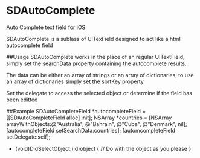 SDAutoComplete
==============

Auto Complete text field for iOS

SDAutoComplete is a sublass of UITexField designed to act like a html autocomplete field

##Usage
SDAutoComplete works in the place of an regular UITextField, simply set the searchData property containing the autocomplete results.

The data can be either an array of strings or an array of dictionaries, to use an array of dictionaries simply set the sortKey property

Set the delegate to access the selected object or determine if the field has been editted

##Example
SDAutoCompleteField *autocompleteField = [[SDAutoCompleteField alloc] init];
NSArray *countries = [NSArray arrayWithObjects:@"Australia", @"Bahrain", @"Cuba", @"Denmark", nil];
[autocompleteField setSearchData:countries];
[automcompleteField setDelegate:self];

- (void)DidSelectObject:(id)object
{
  // Do with the object as you please
}
